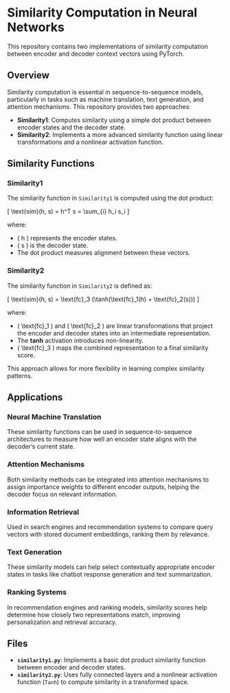# Similarity Computation in Neural Networks

This repository contains two implementations of similarity computation between encoder and decoder context vectors using PyTorch.

## Overview

Similarity computation is essential in sequence-to-sequence models, particularly in tasks such as machine translation, text generation, and attention mechanisms. This repository provides two approaches:

- **Similarity1**: Computes similarity using a simple dot product between encoder states and the decoder state.
- **Similarity2**: Implements a more advanced similarity function using linear transformations and a nonlinear activation function.

## Similarity Functions

### **Similarity1**
The similarity function in `Similarity1` is computed using the dot product:

\[
\text{sim}(h, s) = h^T s = \sum_{i} h_i s_i
\]

where:
- \( h \) represents the encoder states.
- \( s \) is the decoder state.
- The dot product measures alignment between these vectors.


### **Similarity2**
The similarity function in `Similarity2` is defined as:

\[
\text{sim}(h, s) = \text{fc}_3 (\tanh(\text{fc}_1(h) + \text{fc}_2(s)))
\]

where:
- \( \text{fc}_1 \) and \( \text{fc}_2 \) are linear transformations that project the encoder and decoder states into an intermediate representation.
- The **tanh** activation introduces non-linearity.
- \( \text{fc}_3 \) maps the combined representation to a final similarity score.

This approach allows for more flexibility in learning complex similarity patterns.

## Applications

### **Neural Machine Translation**
These similarity functions can be used in sequence-to-sequence architectures to measure how well an encoder state aligns with the decoder’s current state.

### **Attention Mechanisms**
Both similarity methods can be integrated into attention mechanisms to assign importance weights to different encoder outputs, helping the decoder focus on relevant information.

### **Information Retrieval**
Used in search engines and recommendation systems to compare query vectors with stored document embeddings, ranking them by relevance.

### **Text Generation**
These similarity models can help select contextually appropriate encoder states in tasks like chatbot response generation and text summarization.

### **Ranking Systems**
In recommendation engines and ranking models, similarity scores help determine how closely two representations match, improving personalization and retrieval accuracy.

## Files

- **`similarity1.py`**: Implements a basic dot product similarity function between encoder and decoder states.
- **`similarity2.py`**: Uses fully connected layers and a nonlinear activation function (`Tanh`) to compute similarity in a transformed space.
